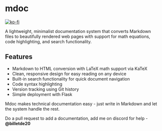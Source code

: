 # mdoc

[![ko-fi](https://ko-fi.com/img/githubbutton_sm.svg)](https://ko-fi.com/T6T1X1T51) 

A lightweight, minimalist documentation system that converts Markdown files to beautifully rendered web pages with support for math equations, code highlighting, and search functionality.

## Features

- Markdown to HTML conversion with LaTeX math support via KaTeX
- Clean, responsive design for easy reading on any device
- Built-in search functionality for quick document navigation
- Code syntax highlighting
- Version tracking using Git history
- Simple deployment with Flask

Mdoc makes technical documentation easy - just write in Markdown and let the system handle the rest.

Do a pull request to add a documentation, add me on discord for help - **@billetde20**